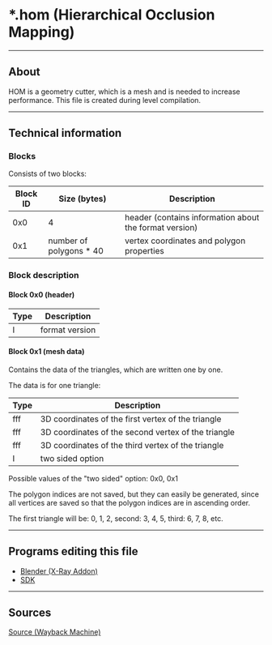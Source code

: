 # *.hom (Hierarchical Occlusion Mapping)

___

## About

HOM is a geometry cutter, which is a mesh and is needed to increase performance. This file is created during level compilation.

___

## Technical information

### Blocks

Consists of two blocks:

| Block ID | Size (bytes) | Description |
|---|---|---|
| 0x0 | 4 | header (contains information about the format version) |
| 0x1 | number of polygons * 40 | vertex coordinates and polygon properties |

### Block description

#### Block 0x0 (header)

| Type | Description |
|---|---|
| I | format version |

#### Block 0x1 (mesh data)

Contains the data of the triangles, which are written one by one.

The data is for one triangle:

| Type | Description |
|---|---|
| fff | 3D coordinates of the first vertex of the triangle |
| fff | 3D coordinates of the second vertex of the triangle |
| fff | 3D coordinates of the third vertex of the triangle |
| I | two sided option |

Possible values of the "two sided" option: 0x0, 0x1

The polygon indices are not saved, but they can easily be generated, since all vertices are saved so that the polygon indices are in ascending order.

The first triangle will be: 0, 1, 2, second: 3, 4, 5, third: 6, 7, 8, etc.

___

## Programs editing this file

- [Blender (X-Ray Addon)](../../../modding-tools/blender/blender-x-ray-addon-summary.md)
- [SDK](../../../modding-tools/sdk/README.md)

___

## Sources

[Source (Wayback Machine)](https://web.archive.org/web/20200918231330/http://stalkerin.gameru.net/wiki/index.php?title=Level.hom)

